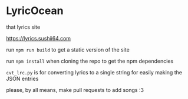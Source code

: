 # LyricOcean

that lyrics site

https://lyrics.sushii64.com

run `npm run build` to get a static version of the site

run `npm install` when cloning the repo to get the npm dependencies

`cvt_lrc.py` is for converting lyrics to a single string for easily making the JSON entries

please, by all means, make pull requests to add songs :3
